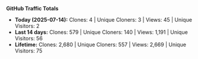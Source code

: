 
**GitHub Traffic Totals**

- **Today (2025-07-14):** Clones: 4 | Unique Cloners: 3 | Views: 45 | Unique Visitors: 2
- **Last 14 days:** Clones: 579 | Unique Cloners: 140 | Views: 1,191 | Unique Visitors: 56
- **Lifetime:** Clones: 2,680 | Unique Cloners: 557 | Views: 2,669 | Unique Visitors: 75
